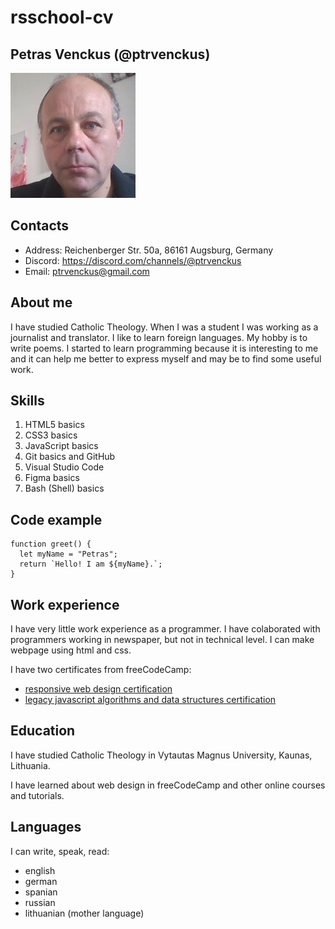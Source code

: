 # rsschool-cv

## Petras Venckus (@ptrvenckus)

![Petras Venckus photo](./photo.jpg)

## Contacts

* Address: Reichenberger Str. 50a, 86161 Augsburg, Germany
* Discord: https://discord.com/channels/@ptrvenckus
* Email: ptrvenckus@gmail.com

## About me

I have studied Catholic Theology. When I was a student I was working as a journalist and translator. I like to learn foreign languages. My hobby is to write poems. I started to learn programming because it is interesting to me and it can help me better to express myself and may be to find some useful work.

## Skills

1. HTML5 basics
2. CSS3 basics
3. JavaScript basics
4. Git basics and GitHub 
5. Visual Studio Code
6. Figma basics
7. Bash (Shell) basics

## Code example

```
function greet() {
  let myName = "Petras";
  return `Hello! I am ${myName}.`;
}
```
## Work experience

I have very little work experience as a programmer. I have colaborated with programmers working in newspaper, but not in technical level. I can make webpage using html and css.

I have two certificates from freeCodeCamp:

* [responsive web design certification](https://www.freecodecamp.org/certification/fcc9a3353ec-7080-47df-93c0-e5a7e8a0ad54/responsive-web-design)
* [legacy javascript algorithms and data structures certification](https://www.freecodecamp.org/certification/fcc9a3353ec-7080-47df-93c0-e5a7e8a0ad54/javascript-algorithms-and-data-structures)

## Education

I have studied Catholic Theology in Vytautas Magnus University, Kaunas, Lithuania.

I have learned about web design in freeCodeCamp and other online courses and tutorials.

## Languages

I can write, speak, read:

* english 
* german
* spanian
* russian
* lithuanian (mother language)



